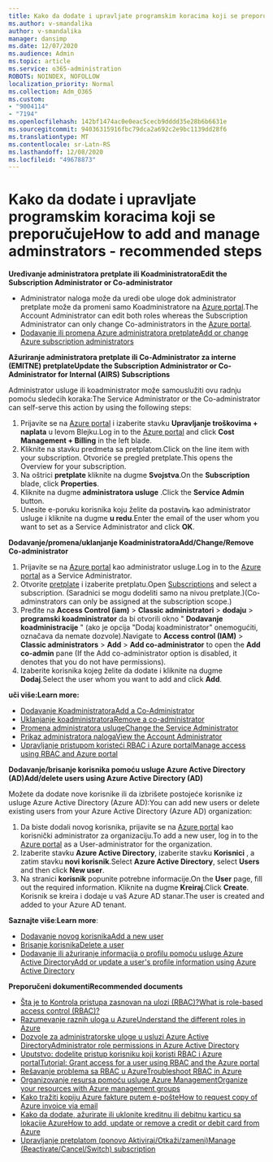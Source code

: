 ```yaml
---
title: Kako da dodate i upravljate programskim koracima koji se preporučuje
ms.author: v-smandalika
author: v-smandalika
manager: dansimp
ms.date: 12/07/2020
ms.audience: Admin
ms.topic: article
ms.service: o365-administration
ROBOTS: NOINDEX, NOFOLLOW
localization_priority: Normal
ms.collection: Adm_O365
ms.custom:
- "9004114"
- "7194"
ms.openlocfilehash: 142bf1474ac0e0eac5cecb9dddd35e28b6b6631e
ms.sourcegitcommit: 94036315916fbc79dca2a692c2e9bc1139dd28f6
ms.translationtype: MT
ms.contentlocale: sr-Latn-RS
ms.lasthandoff: 12/08/2020
ms.locfileid: "49678873"
---
```

# <a name="how-to-add-and-manage-adminstrators---recommended-steps"></a><span data-ttu-id="5cd01-102">Kako da dodate i upravljate programskim koracima koji se preporučuje</span><span class="sxs-lookup"><span data-stu-id="5cd01-102">How to add and manage adminstrators - recommended steps</span></span>

<span data-ttu-id="5cd01-103">**Uređivanje administratora pretplate ili Koadministratora**</span><span class="sxs-lookup"><span data-stu-id="5cd01-103">**Edit the Subscription Administrator or Co-administrator**</span></span>

- <span data-ttu-id="5cd01-104">Administrator naloga može da uredi obe uloge dok administrator pretplate može da promeni samo Koadministratore na [Azure portal](https://ms.portal.azure.com/#home).</span><span class="sxs-lookup"><span data-stu-id="5cd01-104">The Account Administrator can edit both roles whereas the Subscription Administrator can only change Co-administrators in the [Azure portal](https://ms.portal.azure.com/#home).</span></span>
- [<span data-ttu-id="5cd01-105">Dodavanje ili promena Azure administratora pretplate</span><span class="sxs-lookup"><span data-stu-id="5cd01-105">Add or change Azure subscription administrators</span></span>](https://docs.microsoft.com/azure/cost-management-billing/manage/add-change-subscription-administrator)

<span data-ttu-id="5cd01-106">**Ažuriranje administratora pretplate ili Co-Administrator za interne (EMITNE) pretplate**</span><span class="sxs-lookup"><span data-stu-id="5cd01-106">**Update the Subscription Administrator or Co-Administrator for Internal (AIRS) Subscriptions**</span></span>

<span data-ttu-id="5cd01-107">Administrator usluge ili koadministrator može samouslužiti ovu radnju pomoću sledećih koraka:</span><span class="sxs-lookup"><span data-stu-id="5cd01-107">The Service Administrator or the Co-administrator can self-serve this action by using the following steps:</span></span>

1. <span data-ttu-id="5cd01-108">Prijavite se na [Azure portal](https://ms.portal.azure.com/#home) i izaberite stavku **Upravljanje troškovima + naplata** u levom Blejku.</span><span class="sxs-lookup"><span data-stu-id="5cd01-108">Log in to the [Azure portal](https://ms.portal.azure.com/#home) and click **Cost Management + Billing** in the left blade.</span></span>
2. <span data-ttu-id="5cd01-109">Kliknite na stavku predmeta sa pretplatom.</span><span class="sxs-lookup"><span data-stu-id="5cd01-109">Click on the line item with your subscription.</span></span> <span data-ttu-id="5cd01-110">Otvoriće se pregled pretplate.</span><span class="sxs-lookup"><span data-stu-id="5cd01-110">This opens the Overview for your subscription.</span></span>
3. <span data-ttu-id="5cd01-111">Na oštrici **pretplate** kliknite na dugme **Svojstva**.</span><span class="sxs-lookup"><span data-stu-id="5cd01-111">On the **Subscription** blade, click **Properties**.</span></span> 
4. <span data-ttu-id="5cd01-112">Kliknite na dugme **administratora usluge** .</span><span class="sxs-lookup"><span data-stu-id="5cd01-112">Click the **Service Admin** button.</span></span>
5. <span data-ttu-id="5cd01-113">Unesite e-poruku korisnika koju želite da postaviљ kao administrator usluge i kliknite na dugme **u redu**.</span><span class="sxs-lookup"><span data-stu-id="5cd01-113">Enter the email of the user whom you want to set as a Service Administrator and click **OK**.</span></span>

<span data-ttu-id="5cd01-114">**Dodavanje/promena/uklanjanje Koadministratora**</span><span class="sxs-lookup"><span data-stu-id="5cd01-114">**Add/Change/Remove Co-administrator**</span></span>

1. <span data-ttu-id="5cd01-115">Prijavite se na [Azure portal](https://ms.portal.azure.com/#home) kao administrator usluge.</span><span class="sxs-lookup"><span data-stu-id="5cd01-115">Log in to the [Azure portal](https://ms.portal.azure.com/#home) as a Service Administrator.</span></span>
2. <span data-ttu-id="5cd01-116">Otvorite [pretplate](https://ms.portal.azure.com/#blade/Microsoft_Azure_Billing/SubscriptionsBlade) i izaberite pretplatu.</span><span class="sxs-lookup"><span data-stu-id="5cd01-116">Open [Subscriptions](https://ms.portal.azure.com/#blade/Microsoft_Azure_Billing/SubscriptionsBlade) and select a subscription.</span></span> <span data-ttu-id="5cd01-117">(Saradnici se mogu dodeliti samo na nivou pretplate.)</span><span class="sxs-lookup"><span data-stu-id="5cd01-117">(Co-adminstrators can only be assigned at the subscription scope.)</span></span>
3. <span data-ttu-id="5cd01-118">Pređite na **Access Control (iam)**  >  **Classic administratori**  >  **dodaju**  >  **programski koadministrator** da bi otvorili okno " **Dodavanje koadministracije** " (ako je opcija "Dodaj koadministrator" onemogućiti, označava da nemate dozvole).</span><span class="sxs-lookup"><span data-stu-id="5cd01-118">Navigate to **Access control (IAM)** > **Classic administrators** > **Add** > **Add co-administrator** to open the **Add co-admin** pane (If the Add co-administrator option is disabled, it denotes that you do not have permissions).</span></span>
4. <span data-ttu-id="5cd01-119">Izaberite korisnika kojeg želite da dodate i kliknite na dugme **Dodaj**.</span><span class="sxs-lookup"><span data-stu-id="5cd01-119">Select the user whom you want to add and click **Add**.</span></span>

<span data-ttu-id="5cd01-120">**uči više:**</span><span class="sxs-lookup"><span data-stu-id="5cd01-120">**Learn more:**</span></span>
- [<span data-ttu-id="5cd01-121">Dodavanje Koadministratora</span><span class="sxs-lookup"><span data-stu-id="5cd01-121">Add a Co-Administrator</span></span>](https://docs.microsoft.com/azure/role-based-access-control/classic-administrators)
- [<span data-ttu-id="5cd01-122">Uklanjanje koadministratora</span><span class="sxs-lookup"><span data-stu-id="5cd01-122">Remove a co-administrator</span></span>](https://docs.microsoft.com/azure/role-based-access-control/classic-administrators)
- [<span data-ttu-id="5cd01-123">Promena administratora usluge</span><span class="sxs-lookup"><span data-stu-id="5cd01-123">Change the Service Administrator</span></span>](https://docs.microsoft.com/azure/role-based-access-control/classic-administrators)
- [<span data-ttu-id="5cd01-124">Prikaz administratora naloga</span><span class="sxs-lookup"><span data-stu-id="5cd01-124">View the Account Administrator</span></span>](https://docs.microsoft.com/azure/role-based-access-control/classic-administrators)
- [<span data-ttu-id="5cd01-125">Upravljanje pristupom koristeći RBAC i Azure portal</span><span class="sxs-lookup"><span data-stu-id="5cd01-125">Manage access using RBAC and Azure portal</span></span>](https://docs.microsoft.com/azure/role-based-access-control/role-assignments-portal)

<span data-ttu-id="5cd01-126">**Dodavanje/brisanje korisnika pomoću usluge Azure Active Directory (AD)**</span><span class="sxs-lookup"><span data-stu-id="5cd01-126">**Add/delete users using Azure Active Directory (AD)**</span></span>

<span data-ttu-id="5cd01-127">Možete da dodate nove korisnike ili da izbrišete postojeće korisnike iz usluge Azure Active Directory (Azure AD):</span><span class="sxs-lookup"><span data-stu-id="5cd01-127">You can add new users or delete existing users from your Azure Active Directory (Azure AD) organization:</span></span>

1. <span data-ttu-id="5cd01-128">Da biste dodali novog korisnika, prijavite se na [Azure portal](https://ms.portal.azure.com/#home) kao korisnički administrator za organizaciju.</span><span class="sxs-lookup"><span data-stu-id="5cd01-128">To add a new user, log in to the [Azure portal](https://ms.portal.azure.com/#home) as a User-administrator for the organization.</span></span>
2. <span data-ttu-id="5cd01-129">Izaberite stavku **Azure Active Directory**, izaberite stavku **Korisnici** , a zatim stavku **novi korisnik**.</span><span class="sxs-lookup"><span data-stu-id="5cd01-129">Select **Azure Active Directory**, select **Users** and then click **New user**.</span></span>
3. <span data-ttu-id="5cd01-130">Na stranici **korisnik** popunite potrebne informacije.</span><span class="sxs-lookup"><span data-stu-id="5cd01-130">On the **User** page, fill out the required information.</span></span> <span data-ttu-id="5cd01-131">Kliknite na dugme **Kreiraj**.</span><span class="sxs-lookup"><span data-stu-id="5cd01-131">Click **Create**.</span></span> <span data-ttu-id="5cd01-132">Korisnik se kreira i dodaje u vaš Azure AD stanar.</span><span class="sxs-lookup"><span data-stu-id="5cd01-132">The user is created and added to your Azure AD tenant.</span></span>

<span data-ttu-id="5cd01-133">**Saznajte više**:</span><span class="sxs-lookup"><span data-stu-id="5cd01-133">**Learn more**:</span></span>

- [<span data-ttu-id="5cd01-134">Dodavanje novog korisnika</span><span class="sxs-lookup"><span data-stu-id="5cd01-134">Add a new user</span></span>](https://docs.microsoft.com/azure/active-directory/fundamentals/add-users-azure-active-directory)
- [<span data-ttu-id="5cd01-135">Brisanje korisnika</span><span class="sxs-lookup"><span data-stu-id="5cd01-135">Delete a user</span></span>](https://docs.microsoft.com/azure/active-directory/fundamentals/add-users-azure-active-directory)
- [<span data-ttu-id="5cd01-136">Dodavanje ili ažuriranje informacija o profilu pomoću usluge Azure Active Directory</span><span class="sxs-lookup"><span data-stu-id="5cd01-136">Add or update a user's profile information using Azure Active Directory</span></span>](https://docs.microsoft.com/azure/active-directory/fundamentals/active-directory-users-profile-azure-portal)

<span data-ttu-id="5cd01-137">**Preporučeni dokumenti**</span><span class="sxs-lookup"><span data-stu-id="5cd01-137">**Recommended documents**</span></span>

- [<span data-ttu-id="5cd01-138">Šta je to Kontrola pristupa zasnovan na ulozi (RBAC)?</span><span class="sxs-lookup"><span data-stu-id="5cd01-138">What is role-based access control (RBAC)?</span></span>](https://docs.microsoft.com/azure/role-based-access-control/overview)
- [<span data-ttu-id="5cd01-139">Razumevanje raznih uloga u Azure</span><span class="sxs-lookup"><span data-stu-id="5cd01-139">Understand the different roles in Azure</span></span>](https://docs.microsoft.com/azure/role-based-access-control/rbac-and-directory-admin-roles)
- [<span data-ttu-id="5cd01-140">Dozvole za administratorske uloge u usluzi Azure Active Directory</span><span class="sxs-lookup"><span data-stu-id="5cd01-140">Administrator role permissions in Azure Active Directory</span></span>](https://docs.microsoft.com/azure/active-directory/roles/permissions-reference)
- [<span data-ttu-id="5cd01-141">Uputstvo: dodelite pristup korisniku koji koristi RBAC i Azure portal</span><span class="sxs-lookup"><span data-stu-id="5cd01-141">Tutorial: Grant access for a user using RBAC and the Azure portal</span></span>](https://docs.microsoft.com/azure/role-based-access-control/quickstart-assign-role-user-portal)
- [<span data-ttu-id="5cd01-142">Rešavanje problema sa RBAC u Azure</span><span class="sxs-lookup"><span data-stu-id="5cd01-142">Troubleshoot RBAC in Azure</span></span>](https://docs.microsoft.com/azure/role-based-access-control/troubleshooting)
- [<span data-ttu-id="5cd01-143">Organizovanje resursa pomoću usluge Azure Management</span><span class="sxs-lookup"><span data-stu-id="5cd01-143">Organize your resources with Azure management groups</span></span>](https://docs.microsoft.com/azure/governance/management-groups/overview)
- [<span data-ttu-id="5cd01-144">Kako tražiti kopiju Azure fakture putem e-pošte</span><span class="sxs-lookup"><span data-stu-id="5cd01-144">How to request copy of Azure invoice via email</span></span>](https://azure.microsoft.com/en-us/blog/azure-email-invoices/)
- [<span data-ttu-id="5cd01-145">Kako da dodate, ažurirate ili uklonite kreditnu ili debitnu karticu sa lokacije Azure</span><span class="sxs-lookup"><span data-stu-id="5cd01-145">How to add, update or remove a credit or debit card from Azure</span></span>](https://docs.microsoft.com/azure/cost-management-billing/manage/change-credit-card)
- [<span data-ttu-id="5cd01-146">Upravljanje pretplatom (ponovo Aktiviraj/Otkaži/zameni)</span><span class="sxs-lookup"><span data-stu-id="5cd01-146">Manage (Reactivate/Cancel/Switch) subscription</span></span>](https://docs.microsoft.com/azure/cost-management-billing/manage/subscription-disabled)




